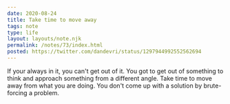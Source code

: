 ```yaml
---
date: 2020-08-24
title: Take time to move away
tags: note
type: life
layout: layouts/note.njk
permalink: /notes/73/index.html
posted: https://twitter.com/dandevri/status/1297944992552562694
---
```


If your always in it, you can't get out of it. You got to get out of something to think and approach something from a different angle. Take time to move away from what you are doing. You don't come up with a solution by brute-forcing a problem.
